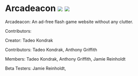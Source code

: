 # Arcadeacon ![](https://img.shields.io/badge/status-incomplete-red.svg) ![](https://img.shields.io/github/issues/Arcadeacon/Arcadeacon.svg)
Arcadeacon: An ad-free flash game website without any clutter.

Contributors:

Creator:
Tadeo Kondrak

Contributors:
Tadeo Kondrak,
Anthony Griffith

Members:
Tadeo Kondrak,
Anthony Griffith,
Jamie Reinholdt

Beta Testers: 
Jamie Reinholdt,
